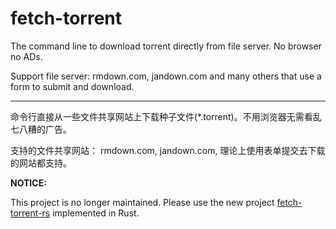 fetch-torrent
=============

The command line to download torrent directly from file server. No browser no ADs.

Support file server: rmdown.com, jandown.com and many others that use a form to submit and download.

-------------

命令行直接从一些文件共享网站上下载种子文件(*.torrent)。不用浏览器无需看乱七八糟的广告。

支持的文件共享网站： rmdown.com, jandown.com, 理论上使用表单提交去下载的网站都支持。

**NOTICE:**

This project is no longer maintained. Please use the new project [fetch-torrent-rs](https://github.com/kenchou/fetch-torrent-rs) implemented in Rust.

